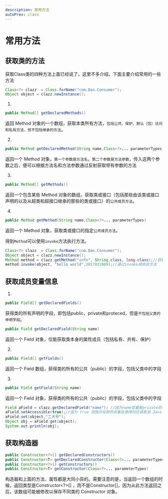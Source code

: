 ```yaml
---
description: 常用方法
autoPrev: class
---
```


# 常用方法

## 获取类的方法

获取Class类的四种方法上面已经说了，这里不多介绍。下面主要介绍常用的一些方法

```java
Class<?> clazz  = Class.forName("com.Dan.Consumer");
Object object = clazz.newInstance();
```
1. 

```java
public Method[] getDeclaredMethods()
```

返回 Method 对象的一个数组，获取本类所有方法，`包括公共、保护、默认（包）访问和私有方法，但不包括继承的方法`。

2. 

```java
public Method getDeclaredMethod(String name,Class<?>... parameterTypes)
```

返回一个 Method 对象，`第一个参数是方法名`，`第二个参数是方法参数`，传入这两个参数之后，便可以根据方法名和方法参数通过反射获取带有参数的方法

3.

```java
public Method[] getMethods()
```

返回一个包含某些 Method 对象的数组，获取类或接口（包括那些由该类或接口声明的以及从超类和超接口继承的那些的类或接口）的`公共成员方法`。

4. 

```java
public Method getMethod(String name,Class<?>... parameterTypes)
```

返回一个 Method 对象，获取类或接口的指定`公共成员方法`。

得到`Method`可以使用`invoke`方法执行方法。

```java
Class<?> clazz  = Class.forName("com.Dan.Consumer");
Object object = clazz.newInstance();
Method method = clazz.getMethod("info", String.class, long.class);//获取方法
method.invoke(object, "hello world",2017032009);//通过invoke调用该方法
```

## 获取成员变量信息

1. 

```java
public Field[] getDeclaredFields()
```

获得类的所有声明的字段，即包括public、private和proteced，但是`不包括父类的申明字段`。

```java
public Field getDeclaredField(String name)
```

返回一个 Field 对象，仅能获取类本身的属性成员（包括私有、共有、保护）

2. 

```java
public Field[] getFields()
```
返回一个 Field 数组，获得类的所有的公共（public）的字段，包括父类中的字段

3. 

```java
public Field getField(String name)
```

返回一个 Field 对象，获得类的所有的公共（public）的字段，包括父类中的字段

```java
Field aField = clazz.getDeclaredField("name"); //因为name变量是private的，所以不能用getField方法
aField.setAccessible(true);//值为 true 则指示反射的对象在使用时应该取消 Java 语言访问检查。值为 false 则指示反射的对象应该实施 Java 语言访问检查。
aField.set(object,"二大爷");
Object obj = aField.get(object);
System.out.println(obj);
```

## 获取构造器

```java
public Constructor<?>[] getDeclaredConstructors()
public Constructor<T> getDeclaredConstructor(Class<?>... parameterTypes)
public Constructor<?>[] getConstructors()
public Constructor<T> getConstructor(Class<?>... parameterTypes)
```

构造器和上面的方法、属性都是大同小异的。需要注意的是，当返回一个数组的时候，返回类型是Constructor<?>[] ，而不是Constructor<T>[]，因为从此方法返回之后，该数组可能被修改以保存不同类的 Constructor 对象。
